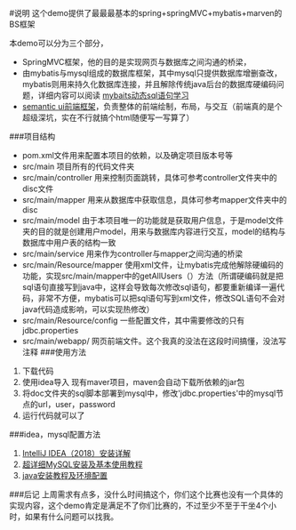 #说明
这个demo提供了最最最基本的spring+springMVC+mybatis+marven的BS框架

本demo可以分为三个部分，
- SpringMVC框架，他的目的是实现网页与数据库之间沟通的桥梁，
- 由mybatis与mysql组成的数据库框架，其中mysql只提供数据库增删查改，mybatis则用来持久化数据库连接，并且解除传统java后台的数据库硬编码问题，详细内容可以阅读
[mybaits动态sql语句学习](http://limingnihao.itype.com/blog/782190)
- [semantic ui前端框架](http://semantic-ui.com)，负责整体的前端绘制，布局，与交互（前端真的是个超级深坑，实在不行就搞个html随便写一写算了）

###项目结构
- pom.xml文件用来配置本项目的依赖，以及确定项目版本号等
- src/main 项目所有的代码文件夹
- src/main/controller 用来控制页面跳转，具体可参考controller文件夹中的disc文件
- src/main/mapper 用来从数据库中获取信息，具体可参考mapper文件夹中的disc
- src/main/model 由于本项目唯一的功能就是获取用户信息，于是model文件夹的目的就是创建用户model，用来与数据库内容进行交互，model的结构与数据库中用户表的结构一致
- src/main/service 用来作为controller与mapper之间沟通的桥梁
- src/main/Resource/mapper 使用xml文件，让mybatis完成他解除硬编码的功能，实现src/main/mapper中的getAllUsers（）方法（所谓硬编码就是把sql语句直接写到java中，这样会导致每次修改sql语句，都要重新编译一遍代码，非常不方便，mybatis可以把sql语句写到xml文件，修改SQL语句不会对java代码造成影响，可以实现热修改）
- src/main/Resource/config 一些配置文件，其中需要修改的只有jdbc.properties
- src/main/webapp/ 网页前端文件。这个我真的没法在这段时间搞懂，没法写注释
###使用方法
1. 下载代码
2. 使用idea导入 现有maver项目，maven会自动下载所依赖的jar包
3. 将doc文件夹的sql脚本部署到mysql中，修改'jdbc.properties'中的mysql节点的url，user，password
4. 运行代码就可以了

###idea，mysql配置方法
1. [IntelliJ IDEA（2018）安装详解](https://blog.csdn.net/newabcc/article/details/80601933)
2. [超详细MySQL安装及基本使用教程](https://blog.csdn.net/bobo553443/article/details/81383194)
3. [java安装教程及环境配置](https://www.cnblogs.com/Yuuki-/p/8068254.html)

###后记
上周需求有点多，没什么时间搞这个，你们这个比赛也没有一个具体的实现内容，这个demo肯定是满足不了你们比赛的，不过至少不至于干坐4个小时，如果有什么问题可以找我。

